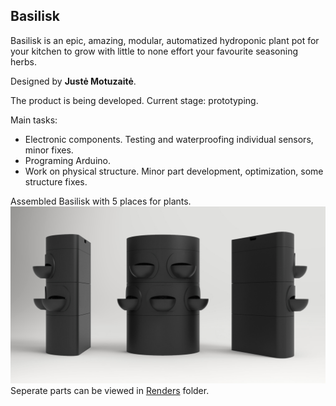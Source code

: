 ## Basilisk

Basilisk is an epic, amazing, modular, automatized hydroponic plant pot for your kitchen to grow with little to none effort your favourite seasoning herbs.

Designed by **Justė Motuzaitė**.

The product is being developed.
Current stage: prototyping.

Main tasks: 
- Electronic components. Testing and waterproofing individual sensors, minor fixes. 
- Programing Arduino.
- Work on physical structure. Minor part development, optimization, some structure fixes.

Assembled Basilisk with 5 places for plants.
![Basilisk Assembly](https://raw.githubusercontent.com/JustineMo/Basilisk/master/Documentation/Renders/Basilisk%20Assembly.jpg)
Seperate parts can be viewed in [Renders](https://github.com/JustineMo/Basilisk/tree/master/Documentation/Renders) folder.
